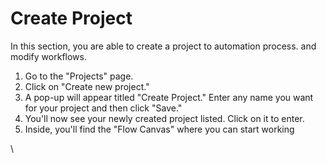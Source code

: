 # Create Project

In this section, you are able to create a project  to automation process. and modify workflows.&#x20;

1. Go to the "Projects" page.
2. Click on "Create new project."
3. A pop-up will appear titled "Create Project." Enter any name you want for your project and then click "Save."
4. You'll now see your newly created project listed. Click on it to enter.
5. Inside, you'll find the "Flow Canvas" where you can start working

\

